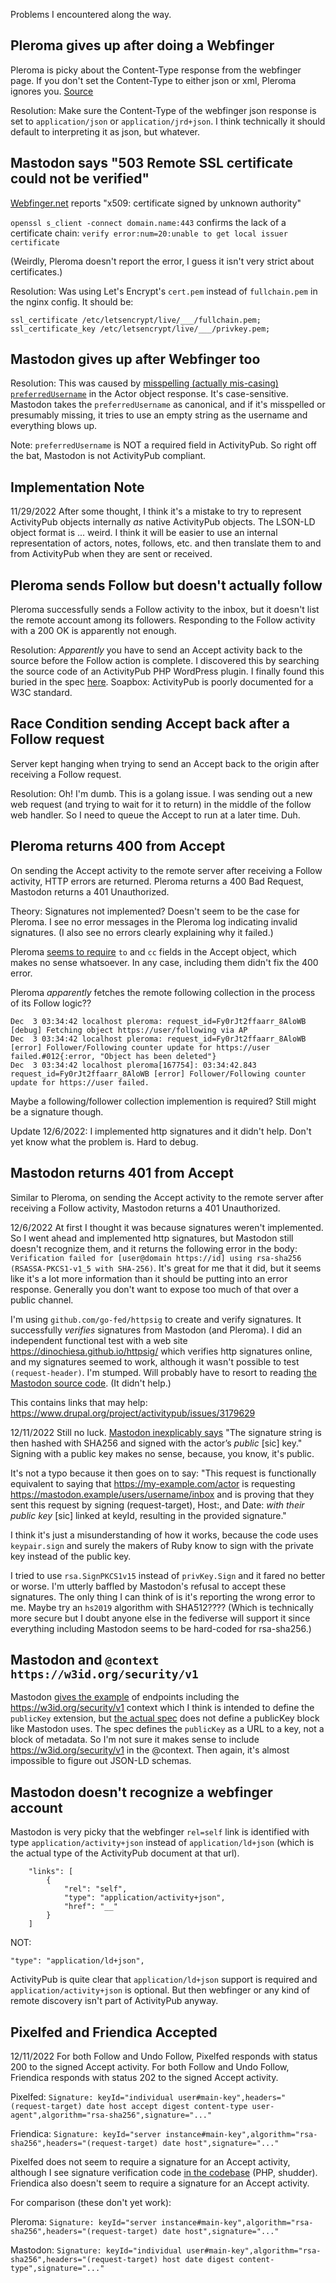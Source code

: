 Problems I encountered along the way.

## Pleroma gives up after doing a Webfinger

Pleroma is picky about the Content-Type response from the webfinger page. If you don't set the Content-Type to either json or xml, Pleroma ignores you. [Source](https://git.pleroma.social/pleroma/pleroma/-/blob/develop/lib/pleroma/web/web_finger.ex#L205)

Resolution: Make sure the Content-Type of the webfinger json response is set to `application/json` or `application/jrd+json`. I think technically it should default to interpreting it as json, but whatever.

## Mastodon says "503 Remote SSL certificate could not be verified"

[Webfinger.net](https://webfinger.net) reports "x509: certificate signed by unknown authority"

`openssl s_client -connect domain.name:443` confirms the lack of a certificate chain: `verify error:num=20:unable to get local issuer certificate`

(Weirdly, Pleroma doesn't report the error, I guess it isn't very strict about certificates.)

Resolution: Was using Let's Encrypt's `cert.pem` instead of `fullchain.pem` in the nginx config. It should be:

```
ssl_certificate /etc/letsencrypt/live/___/fullchain.pem;
ssl_certificate_key /etc/letsencrypt/live/___/privkey.pem;
```

## Mastodon gives up after Webfinger too

Resolution: This was caused by [misspelling (actually mis-casing) `preferredUsername`](https://github.com/tkrehbiel/activitylace/commit/8efbefeec5b58cc7e5750a40c6a98d9f62179f10) in the Actor object response. It's case-sensitive. Mastodon takes the `preferredUsername` as canonical, and if it's misspelled or presumably missing, it tries to use an empty string as the username and everything blows up.

Note: `preferredUsername` is NOT a required field in ActivityPub. So right off the bat, Mastodon is not ActivityPub compliant.

## Implementation Note

11/29/2022 After some thought, I think it's a mistake to try to represent ActivityPub objects internally _as_ native ActivityPub objects. The LSON-LD object format is ... weird. I think it will be easier to use an internal representation of actors, notes, follows, etc. and then translate them to and from ActivityPub when they are sent or received.

## Pleroma sends Follow but doesn't actually follow

Pleroma successfully sends a Follow activity to the inbox, but it doesn't list the remote account among its followers. Responding to the Follow activity with a 200 OK is apparently not enough.

Resolution: _Apparently_ you have to send an Accept activity back to the source before the Follow action is complete. I discovered this by searching the source code of an ActivityPub PHP WordPress plugin. I finally found this buried in the spec [here](https://www.w3.org/TR/activitypub/#accept-activity-inbox). Soapbox: ActivityPub is poorly documented for a W3C standard.

## Race Condition sending Accept back after a Follow request

Server kept hanging when trying to send an Accept back to the origin after receiving a Follow request.

Resolution: Oh! I'm dumb. This is a golang issue. I was sending out a new web request (and trying to wait for it to return) in the middle of the follow web handler. So I need to queue the Accept to run at a later time. Duh.

## Pleroma returns 400 from Accept

On sending the Accept activity to the remote server after receiving a Follow activity, HTTP errors are returned. Pleroma returns a 400 Bad Request, Mastodon returns a 401 Unauthorized.

Theory: Signatures not implemented? Doesn't seem to be the case for Pleroma. I see no error messages in the Pleroma log indicating invalid signatures. (I also see no errors clearly explaining why it failed.)

Pleroma [seems to require](https://git.pleroma.social/pleroma/pleroma/-/blob/develop/lib/pleroma/web/activity_pub/object_validators/accept_reject_validator.ex#L32) `to` and `cc` fields in the Accept object, which makes no sense whatsoever. In any case, including them didn't fix the 400 error.

Pleroma _apparently_ fetches the remote following collection in the process of its Follow logic??

```
Dec  3 03:34:42 localhost pleroma: request_id=Fy0rJt2ffaarr_8AloWB [debug] Fetching object https://user/following via AP
Dec  3 03:34:42 localhost pleroma: request_id=Fy0rJt2ffaarr_8AloWB [error] Follower/Following counter update for https://user failed.#012{:error, "Object has been deleted"}
Dec  3 03:34:42 localhost pleroma[167754]: 03:34:42.843 request_id=Fy0rJt2ffaarr_8AloWB [error] Follower/Following counter update for https://user failed.
```

Maybe a following/follower collection implemention is required? Still might be a signature though.

Update 12/6/2022: I implemented http signatures and it didn't help. Don't yet know what the problem is. Hard to debug.

## Mastodon returns 401 from Accept

Similar to Pleroma, on sending the Accept activity to the remote server after receiving a Follow activity, Mastodon returns a 401 Unauthorized.

12/6/2022 At first I thought it was because signatures weren't implemented. So I went ahead and implemented http signatures, but Mastodon still doesn't recognize them, and it returns the following error in the body: `Verification failed for [user@domain https://id] using rsa-sha256 (RSASSA-PKCS1-v1_5 with SHA-256)`. It's great for me that it did, but it seems like it's a lot more information than it should be putting into an error response. Generally you don't want to expose too much of that over a public channel.

I'm using `github.com/go-fed/httpsig` to create and verify signatures. It successfully _verifies_ signatures from Mastodon (and Pleroma). I did an independent functional test with a web site https://dinochiesa.github.io/httpsig/ which verifies http signatures online, and my signatures seemed to work, although it wasn't possible to test `(request-header)`. I'm stumped. Will probably have to resort to reading [the Mastodon source code](https://github.com/mastodon/mastodon/blob/main/app/controllers/concerns/signature_verification.rb#L78). (It didn't help.)

This contains links that may help: https://www.drupal.org/project/activitypub/issues/3179629

12/11/2022 Still no luck. [Mastodon inexplicably says](https://docs.joinmastodon.org/spec/security/) "The signature string is then hashed with SHA256 and signed with the actor’s _public_ [sic] key." Signing with a public key makes no sense, because, you know, it's public.

It's not a typo because it then goes on to say: "This request is functionally equivalent to saying that https://my-example.com/actor is requesting https://mastodon.example/users/username/inbox and is proving that they sent this request by signing (request-target), Host:, and Date: _with their public key_ [sic] linked at keyId, resulting in the provided signature."

I think it's just a misunderstanding of how it works, because the code uses `keypair.sign` and surely the makers of Ruby know to sign with the private key instead of the public key.

I tried to use `rsa.SignPKCS1v15` instead of `privKey.Sign` and it fared no better or worse. I'm utterly baffled by Mastodon's refusal to accept these signatures. The only thing I can think of is it's reporting the wrong error to me. Maybe try an `hs2019` algorithm with SHA512???? (Which is technically more secure but I doubt anyone else in the fediverse will support it since everything including Mastodon seems to be hard-coded for rsa-sha256.)

## Mastodon and `@context https://w3id.org/security/v1`

Mastodon [gives the example](https://blog.joinmastodon.org/2018/06/how-to-implement-a-basic-activitypub-server/) of endpoints including the https://w3id.org/security/v1 context which I think is intended to define the `publicKey` extension, but [the actual spec](https://w3c.github.io/vc-data-integrity/vocab/security/vocabulary.html) does not define a publicKey block like Mastodon uses. The spec defines the `publicKey` as a URL to a key, not a block of metadata. So I'm not sure it makes sense to include https://w3id.org/security/v1 in the @context. Then again, it's almost impossible to figure out JSON-LD schemas.

## Mastodon doesn't recognize a webfinger account

Mastodon is very picky that the webfinger `rel=self` link is identified with type `application/activity+json` instead of `application/ld+json` (which is the actual type of the ActivityPub document at that url).

```
	"links": [
		{
			"rel": "self",
			"type": "application/activity+json",
			"href": "__"
		}
    ]
```

NOT:

```
"type": "application/ld+json",
```

ActivityPub is quite clear that `application/ld+json` support is required and `application/activity+json` is optional. But then webfinger or any kind of remote discovery isn't part of ActivityPub anyway.

## Pixelfed and Friendica Accepted

12/11/2022 For both Follow and Undo Follow, Pixelfed responds with status 200 to the signed Accept activity. For both Follow and Undo Follow, Friendica responds with status 202 to the signed Accept activity.

Pixelfed: `Signature: keyId="individual user#main-key",headers="(request-target) date host accept digest content-type user-agent",algorithm="rsa-sha256",signature="..."`

Friendica: `Signature: keyId="server instance#main-key",algorithm="rsa-sha256",headers="(request-target) date host",signature="..."`

Pixelfed does not seem to require a signature for an Accept activity, although I see signature verification code [in the codebase](https://github.com/pixelfed/pixelfed) (PHP, shudder). Friendica also doesn't seem to require a signature for an Accept activity.

For comparison (these don't yet work):

Pleroma: `Signature: keyId="server instance#main-key",algorithm="rsa-sha256",headers="(request-target) date host",signature="..."`

Mastodon: `Signature: keyId="individual user#main-key",algorithm="rsa-sha256",headers="(request-target) host date digest content-type",signature="..."`
